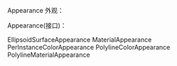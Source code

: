 
Appearance 外观：

Appearance(接口)：
  
EllipsoidSurfaceAppearance
MaterialAppearance
PerInstanceColorAppearance
PolylineColorAppearance
PolylineMaterialAppearance